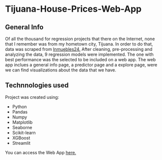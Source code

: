 # Tijuana-House-Prices-Web-App

## General Info
Of all the thousand for regression projects that there on the Internet, none that I remember was from my hometown city, Tijuana. In order to do that, data was scraped from [Inmuebles24.](https://www.inmuebles24.com/)
After cleaning, pre-processing and analyzing the data, 9 regression models were implemented. The one with best performance was the selected to be included on a web app.
The web app inclues a general info page, a predictor page and a explore page, were we can find visualizations about the data that we have.

## Technnologies used
Project was created using:
  * Python
  * Pandas
  * Numpy
  * Matplotlib
  * Seaborne
  * Scikit-learn
  * XGBoost
  * Streamlit

You can access the Web App [here.](https://ivanvc21-tijuana-house-prices-app-b9tcqq.streamlitapp.com/)


